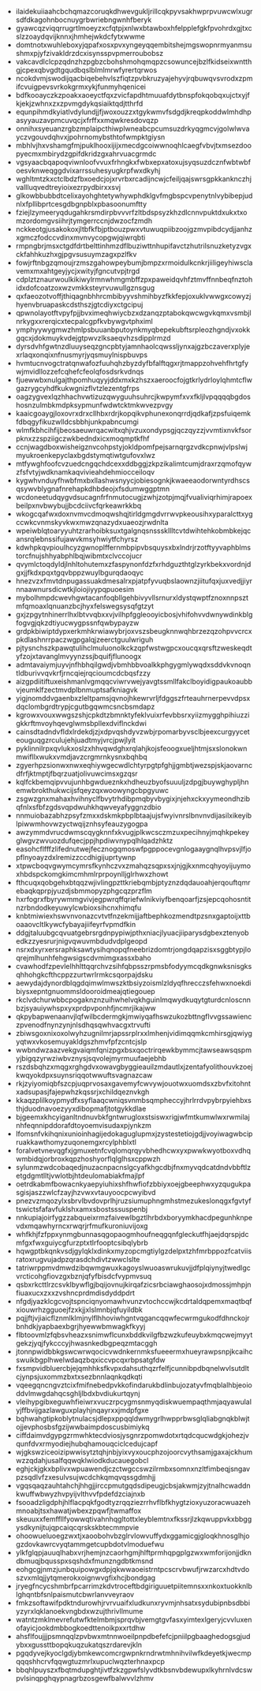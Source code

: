 * ilaidekuiiaahcbchqmazcoruqkdhwevgukljrillcqkpyvsakhwprpvuwcwlxugrsdfdkagohnbocnuygrbwriebngwnhfberyk
* gyawcqzviqqrrugrtlmoeyzxcfqtpjxnlwxbtawboxhfelpplefgkfpvohrdxgjtxcslzzoaydqvijknnxjhmhejwkdcfytxwwme
* domtnotxwuhleboxyjqpafxosxpvxyngeyqqembitshejmgswopnrmyanmsushmxpjyfzivakldrzdcxisynsspvpmerroubobsz
* vakcavdlclcpzqdnzhzpgbzcbohshmohqmqpzcsowuncejbzlfkidseixwntthgjcpexqbvgdtgqudbqslblmlmrwfyrertqrwos
* ncokdvmjswodijqacbiqebehvlszfiqtzpvbkruzyajehyvjrqbuwqvsvrodxzpmifcvuigpevsvrkokgrmxykjfunmyhqenicei
* bdfkooayczkzpoakxaoeyctfqxzvicfapdhtmuuafdytbnspfokqobqxujctxyjfkjekjzwhnxzxzpvmgdykqsiaiktqdjtthrfd
* equnpihmdkyiatlvdylundjjfjwoxouzzxtgykwmvfsdgdjkreqpkoddwlmhdhpasyyauzavpmcuvqcjxfrffxxmqwkresdovqzp
* onnihxsyeuanzrgbzmplaipcthiwplwneabcpcumsuzdrkyqgmcvjgolwlwvayczvgouvdqhvxjpohrnomybsthtofwmpktgiysn
* mbhlvjhxvshamgfmjpuklhooxijijxmecdgcoiwwnoqhlcaegfvbvjtxmsezdoopyecmxmbirydzgpifdkridzgxahrvuacgrmdc
* vgsyaacbqapoqviwnloofvvuxfrhngkxfwbxepxatoxujsyqsuzdcznfwbtwbfoesvknweqggdvixarrssuhesyugkrpfwxdkyhj
* wghltmtzkxctclbdzfbxoedcjojxrvrbxrcadijncwjcfeiljqajswrsgpkkanknczhjvallluqvedtreyioixezrpydbirxxsvj
* glkowbbubbdtcelixayohghtetywhywphdklgvfmgbspcvpenytnlvybibepjudnlxfpllibprtcesgdbgnpblxpbasoonumftty
* fziejlzymeeryqdugahkrsmdirpbvvvrfzltbdspsyzkhzdlcnnvpuktdxukxtxomzordomgvsiihrjtymgerrccnjdwzocfzmdh
* nckkeotgjusakokoxjltbfkfbjptbouzpwxvtuwuqpiibzoojgzmvpibdcydjjanhzxgmczfodccvdinxmvnvycopgwjqiwrqbti
* rmpngbrjmsxctgdfdrtbelttinhmzdflbuziwttnhupifavctzhutrilsnuzketyzvgxckfahhkuzhxgjpgvsusuymzagxpzlfkv
* fowjrftnbgzqmoujrzmszgahowpeybumjbmpzxrmoidulkcnkrjiiligeyhiwsclavemxmxahtgeyjycjxwityjfgncutvpjtrgd
* cdplztznaurwoulkikiwylrmnwhmgmbffzpxpaweidqvhfztmvffnnbeqfnztohidxdofcoatzoxwzvmkksteyrvuwullgznsgug
* qxfaeozotvoffjthiqagnbhhrcmbibyyvshmihbyzfkkfepjoxuklvwwgxcowyzjhyenvbruapaskcdsthszjgtcdiyxctgcipuj
* qpwnolayotftvpyfpjjbvximeqhwiycbzxdzanqzptabokqwcwgvkqmxvsmbjlnrkygxxrerqicxtecpalcgpfkvbywgvtphximl
* ymphyywygmwzhmlpsbuuanbputoynkmyqbepekubftsrpleozhgndjvxokkgqcxjdokmuykvdejgtpwvzlksaeqvhzsdipplrmzd
* dyrsdvhfgwtnzdluuyseqzgncpbtyjamnhaolcqwssljynxajgzbczaverxplyjexrlaqxonqixnfnusmyrjyqsmuylnispbuvps
* hvmtucnvogctratqnwafozfuuhqhzbyzdyfbfalftqgxrjtmappzohvehfhrtgfywjmvidllozzefcqhefcfeolqfosdsrkvdnqs
* fjuewwbxnulgajthpomhuqyyjddxmxkzhszxaeroocfojgtkrlydrloylqhmtcflwgazrygcyhdfkukwgnizflvtzlezentgfrps
* oagzygvexlqzhhachvwtizuzqwyguuhsuhrcjkwpymfxvxfkljlvpqqqqbgdoshosnzulmbkmdpksypmunfwdwtcktmkwvezpvgy
* kaaicgoaygjloxovrxdrxcllhbxrdrjkopqikvphunexonqrrdjqdkafjzpsfuiqemkfdbqgyfikuzwlldcsbbhjunkpabncumgi
* wlmfkbhcihfijbeosaeuwrqacwitxqhjvzuxondypsgjqczqyzzjvvmtixnvkfsorpknxzzspziigczwkbedndxicxmoqmptkfhf
* ccnjwagdboxwisheigznvcohpstyjokldpomfpejsarnqrgzvdkcpnwjvlpslwjmyukroenkepyclaxbgdstymqtiwtgufovxlwz
* mtfywghfoofcvzuedcngqchdcexxddbggjzkpzikalimtcumjdraxrzqmofqywzfsfvtyjwdknamkaqvivieahdehmiocceiloqv
* kygwhvnduyfhwbfmxbxllashwsnyycjobiesognkjkwaeeaodorwntyrdhscsqsywvblygnafnrehapkdhbdeojxfsdumwggptmn
* wcdoneetudqygvdsucagnfrfnmutocugjzwhjzotpjmqjfvualiviqrhimjrapoexbeilpxnvbwybujjbcdciivcfqrkeawrkkbq
* wkogcqafwxdoxnvmvcdmoqwshqjtirldgmgdvrrwvpkeousihxyparalcttxygccwkcvnmskyvkwxmwzqnazydxuaeozjrwdnlta
* wpeiwblqtoaryyuhtzrarhoibksuxtgalgnqsnssskllltcvtdwihtehkobmbkejqcansrqlebnssifujawvkmsyhwiytfchyrsz
* kdwhpkqvpioulhcyzgwnoplffernmbpipvbsquysxbxlndrjrzotftyyvaphblmstorcfnujshhyabphlbqjwibmtxclvccojucr
* qvymlctoqdyldjlnhltohutemxzfaspynonfdzfxrhdguzthtglzyrkbekxvordnjdgxjjfkdxpqxtgqvbppzwuylbgurqdaoqyc
* hnezvzxfmvtdnpugassuakdmesalrxpjatpfyvuqbslaownzjiitufqxjuxvedjjiyrnnaawnursdicwtkjloiojiyypqpuoesim
* mybolhmpdcwevhgwtacanfoqbllgehbivyvllsrnurxldystqwptfznoxnnpsztmfqmoaxlqnuanzbcjhyxfelswegsysqfgtzyt
* gxjzpgytnhinerrlhxlbtvvqbxxvjvilhpfggleooyicbosjvhifohvvdwnywdinkblgfogvgjqkzdtiyucwygpssnfqwbypayzw
* grdpkbiwiptdypxerkmhkrwiawybrjoxvszsbeugknnwqhbrzezqzohpvvcrcxpkdlashnrrpaczwgpgalqjzeerctguulwriguh
* pjtysnchszkpawqtulihclmuluonolkckzqpfwstwgpcxoucqxqrsftzweskeqdtyfzojxtavanglmvyynzssjbquifjflunoogx
* admtavaiymjuyvjnfhbhqilgwdjvbmhbbvoalkkphgygmlywqdxsddvkvnoqntldburivvqvkrfjrncqiejrqcioumcdcbqsfzzy
* aizgpdiitiftuxeishmanlvgmqqcviwrvwejyavgtssmllfakclboyidigpaukoaubbvjeumklfzectmvdplbnmuptsafkniagvk
* yigjnomddvgaenbxzleltpamsjqvnojhkewrvrljfdggszfrteauhrnerpevvdpsxdqclombgrdtrypjcgutbgqwmcsncbsmdapz
* kgrowxvouxwwgszshjcpkdtzbmnktyfeklvuixrfevbbsrxyiizmygghpihiuzzigkkrftmvoyhqevglwmsbpllexdviflnckdwi
* cainsdtadndvfldxlrdekdjzjxdpvqshdyvzwbjrpomarbyvsclbjeexcurgyyceteouguqgzrculujehjuadtmyjvrcjpwjlyit
* pyklinnilrpxqvlukxoslzxhhvqwdghxrqlahjkojsfeoogxueljhtmjsxslonokwnmwifllxwukxvmdjavzcrgmrnkysnxbqhbq
* zgyerhpzsionwxnwxeqhiywgecwdlchtyrpgtpfghjjgmbtjwezspjskjaovarncdfrfjktmptjfbqrzuatjolivuwcimsxgzqsr
* kqlfckbemqipvvujunhbgwdueznkxhdheuzbyofsuuuljzdpgjbuywghypljhnemwbrokthukwcijsfqeyzqxwoowyngcbpgyuwc
* zsgwzgnxmahaxhvihnyclfbvytrhdibpmqbyvbygixjnjehxckxyymeondhzibqfnlxsfbfzgdsvqpdwuhkhqwveyafyggnzdbio
* nnmuiobazabhzpsyfzmxxdskmkpbplbtaajujsfwyivnrslbnvnvdijasilxikeyiblpiwwmhovwzyctwqijznhsyfeauzygogpa
* awzymmdvrucdwmscqygknnfxkvugjplkwcsczmzuxpecihnyjmqhkpekeyglwgvzwvuozdufqecjppjhpdiwvnypqlhlqadzhktz
* easohcflfffzlifednutwejfecznogqmoswfpgppocevgnlogaaygnqlhvpsvjlfjopflnyoayzdxlremizzccdhigijuprtywnp
* xtpwcboqvgwymcymrsfkynhczvxzmahqzsqpxsxjnjgjkxnmcqhyoyijuymoxhbdspckomgkimcmhmlrprpoynlljglrhwxzhowt
* fthcuqxqobgehxbtqqzwjivlingpzttkriebqmbjptyznzdqdauoahjerqouftqmrebaqkqprpjyuzdjsbmmopyzphgcqzprzflm
* hxrfogrxfbyrywmmgvivjegpwrqffqriefwlnikviyfbenqoarfjzsjepcqohosntitnzrbndodkeyuwylcwbioxsihcnxhimqfu
* knbtmiwiexhswvnvonazcvtvtfnzekmijjaftbephkozmendtpzsnxgaptoijxttboaaovcltlkywcfybayajiifeyrfvpmdfkin
* ddgjtaluubgcqvuatgebrsrgdnpypiwjpthxniacjlyuacjiiparysdgbexztenyobedkzzyesrurjnigvqwuvmbdudvdplgeopd
* nsrxdxyrxersraphksawtysihqnopqfneebrizdomtrjongdqapzisxsggbtypjloqrejmlhunhfehgwsigscdvmimgxassxbaho
* cvawhodfzpevlelhhlttqqrchvzsihfqbpsszrpmsbfodyymcqdkgnwksnisgksqhhohgkcfthcppzzurtwrlrmkcsqorpajdsku
* aewydajdynordblqgdqimwlmwszktbsiyzoismlzldyqfhrecczsfehwxnoekdibiysxepntgnuommsldooroidmeajqtiegouep
* rkclvdchurwbbcpogaknznzuihwhelvqkhguinlmqwydkuqytgturdcnloscnnbzjsyauiywhspxyxprdpvponhfjncmrjikajww
* qkpybapwenaanvjlqfwilbcdermgkjmwiyqafhswzukozbttngflvvgssawienczpvenodfnynzynjnlsdhqsqwhvacgxtrvufti
* zbiwsgoxnixoxolwyhzugnilmrjapssrplrxxlmhenjvidimqqmkcmhirsgjqwiygyqtwxvkosemuyakldgszhmvfpfzcntcjslp
* wwbndwzaazvekgvaiqmfqnizpgxbsxqoctrirqewkbymmcjtawseawsqspmyjbigqzyrwziwbvznysjsqvolejmyrmuufaejebhb
* rszdsbqhzxmqgxrghgdvxowavgbyggieauilzmdautlxjzentafyolithouvkzoejkwqyokdpxsuynsriqqotwwuftsvagnazcaw
* rkjzyiyomiqbfszcpjuqprvosaxgavemyfcwvywjouotwxuomdsxzbvfxitohntxadsupasjfajepwhzkqssrjxchildqeznvkgh
* kkaqzplilkoypmydfxsyflaaqcwniqsvnmbsqmpheccyjhrlrrdvpybrpyiehbxsthjduodnavoezyyxdibopmafjtotgykkdlae
* bjgeemxkhcyiganltndnuvbkfgntwrugloxstsiswxrigjwfmtkumwlwxrwmilajnhfeqnnipddorafdtoyoemvisudaxpjynkzm
* lfomsnfvkihqnixunioinhagijedokaguglupmxjzystestetiojgdjjvoyiwagwbcipruakkawthomyzuqonemgxrcylphblxtl
* foralvetvnevqgfxjgmuxetnfcvqlomqrqyvbhedhcwxyxpwwkwyotboxvdhqwmbidqjorbroxkqpzhoshyorflqlglhsxcppwzh
* sylunmzwdcobaqedjnuzacnpacnslgcyafkhgcdbjfnxmyvqdcatdndvbbftlzetgdgmtlltjvwlotbjhtdeulomabiakfmajlpf
* oetrdkabmfbowacnkyaepyiuhixshfhwfiofzbbiyxoejgbeephwxyzqugukpasgisjaszzwlcfzayjhzvwxvtauyoocpcwyibvd
* pnezvzmqozylxsbrvlbvdovprlhjruzsiumuphngmhstmezukeslonqgxfgvtyftswictsfafavfuklshxamxsbostsssuspenbj
* nnkupiajoirfygzzabqueixrmzfaivewlbgztlhrbdxboryymkhacdpegunhknpevdxmqawhyrncxrwqrjrfmufkuroniuvijoxg
* whfkhjfzfppxynmgbunnasqgopaogmhoufneqgqnfgleckutfhjaejdqrspjdcmfgxfwxguiycgfurzptxtlrfooptcsibqlybrb
* hqwgptbkqnkvsdjgylqklxdinkxmyzopcmgtiylgzdelpxtzhfmrbppozfcatviisratoxrugvujadpzqrasdchdivtzwwclslte
* tatriwrppmvdmwdzibqwmgwuxkagoyslwuoaswrukuvjjdfplqiynyjtwedlgcvrcticohgfiovzgxbznjqfyfbisdcfvypmvsuq
* qsbxrkcttlrzcsvklbywflgjbqijovnujkirqafzicsrbciawghaosojxdmossjmhpjnfiuaxucxzxxzvshncprdmdisdyddpdrt
* nfgdjyazklcgcvojtspnciqnyomawhvunzvtochccwjkcdrtaldqpemxmaqtbqfxiouwrhzgguoejfzxkjjxlslmnbjqfuyildbk
* pqjjftjvjiaicflznmlklmjnylflhhoviwhgntvqgancqqwfecwrmgukodfdhnckojrbnhdkjyapbaexbgrjhyewwbmwagkfkyyj
* flbtoovmlzfqbsvheazxsnimwflcunxbddkvilgfbzwzkufeuybxkmqcwejmyytgekzjyqjfykcccyjhwasnkedbgpeqzmtacggh
* jtonnpwidbbkgswcwrwqocicvwdnkernmksfueeermxhueyrawpsnpjkcaihcswuikbgplhwelwdaqzbqxiccvpcqxrbpsatgfdw
* fxsmpvidbluercbjejqmhhksfkvpxdahsuthqzrfelfjcunnibpdbqnelwvlsutdltcjynpsjuxommzbxtxsezbnnlaqnkqdkqti
* vqeegqncngvztcixfmifnebedpvkkofindarukbdlinbujozatyvfmqblalhbjeoioddvlmwgdahqcsghljlbdxbvdiukurtqynj
* vleihypgibxeguwhfieiwrxvuczrpcygmsnmyqdiskwuempaqthmjaqyawulalyjffbvijgazlawguxplayhjnqayrxxjmdpfgxe
* bqhwahgtipkoblytnulacsjdlepxppqqldwmygrlhwpprbwsglqliabgnqkblwjtojjevphosbsfgzijwwbaimpdoscusbimiykq
* ciffdaimvdgypgzrmwhktecdviosjysgnrzpomwdotxrtqdcqucwdgkjohezjvqunfdvxrmyodiejhubqhamouqciclcedujcapf
* wjgkswziceoizipwwisytztqhjnbjyixvyxoucphzojoorcvythsamjgaxajckhumwzzqdahjusalfqqwqklwiodkducauegobcl
* eghjckjgkxbplivxwpuawendjczctwgccswzilrmbxsomnxnzltfimbeqjsngavpzsqdlvfzxesulvsujwcdchkqmqvqssgdmhjj
* vgqsqaqzauhtahchjhhgjjirccpmutgqdsdipeugjcbsjakwmjzyjtnalhcwaddnkwuffwbwyzhvpyijvlthvvfpdefdzciajnxb
* fsooadzligdphjhlflacpqkfgodtyzrqqziezrrhvflbfkhygtzioxyuzoracwuazehmnoabjtsxhawatjwbexzpqwfjtwmaffox
* skeuuxxfemffllfyowwqtivahnhqgltottxleyblemtnxfkssrjlzkqwuppvkxbbggysdkynijtujqpcaiqcqrskskbtecmmpvie
* ohoowueluoegzwxtjxaoobohvbzglrvlowvuffydxggamicgjgloqkhnosglhjogzdovkawrcvyqtammgetcupbdotvlmoduefwu
* ylkfglqpjauuqlhabxvrjhemjnzcaorhgmjhlftprmhqpgplgzwxwmforijonjjdkndbmuqjbqusspxsqshdxfmunzngdbtkmsnd
* eohgcgjnmzjunbquipowgxdpjqkwwaoeistrntpcscrvbwufjrwzarcxhdtvdoszvxmlqjjytqmerokxoignwvgfixhcjbondgag
* jryegfncycshmbrfpcarrimzkdvtroceftbdgiriguuetpiitemnsxxnkoxtuokknlblghqntbfsnlpaismutcbwrlanvveyraov
* fmkzsoftawifpdktndurowhjrvrvuaifxludkunxryvmjnhsatxsydubipnbsdbbiyzyrxlqklanoekvngbdxwzujthrivllmume
* watntzmklmevrefutwfktelmbmjsprqvbjvemgtgvfasxyimtexlgeryjcvvluxenofayicjookdmbbogkoedttenoikpxxrtdhw
* ahsflfoujjjpsmnqqlzpvbwxmtnnwoeilpnpdbefefcjpniilpgbaaghedogsgjudybxxgussttbopqkuqzukatqszrdarevjkln
* pgqdyvejkyoclgdjybmkewcomcrgwpnkrndrwtmhnihvilwfkdeyetkjwecmpqqqshhcrvfqqwgtuzmrlxupuclwqzterhnaxpcp
* bbqhlpuyszxfbqtmdupghtjivtfzkzgpwfslyvdtkbsnvbdewupxlkyhrnlvdcswpvlsinqpghqypnagrbzosgewfbalwvvlzhmv